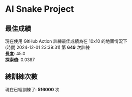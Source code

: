 
# AI Snake Project

## **最佳成績**
















現在使用 GitHub Action 訓練最佳成績為在 10x10 的地圖情況下  
(時間 2024-12-01 23:39:31) 第 **649** 次訓練  
**長度**: 45.0  
**探索值**: 0.0387

































## 總訓練次數
現在已經訓練了: **516000** 次
